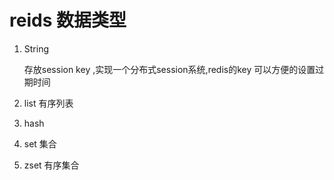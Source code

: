 # reids 数据类型

1. String 
    
    
    存放session key ,实现一个分布式session系统,redis的key 可以方便的设置过期时间
    
2. list 有序列表

3. hash 
4. set 集合
5. zset 有序集合

